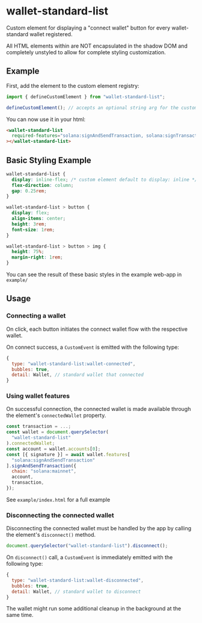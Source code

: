 # wallet-standard-list

Custom element for displaying a "connect wallet" button for every wallet-standard wallet registered.

All HTML elements within are NOT encapsulated in the shadow DOM and completely unstyled to allow for complete styling customization.

## Example

First, add the element to the custom element registry:

```js
import { defineCustomElement } from "wallet-standard-list";

defineCustomElement(); // accepts an optional string arg for the custom element tag name, otherwise defaults to "wallet-standard-list"
```

You can now use it in your html:

```html
<wallet-standard-list
  required-features="solana:signAndSendTransaction, solana:signTransaction"
></wallet-standard-list>
```

## Basic Styling Example

```css
wallet-standard-list {
  display: inline-flex; /* custom element default to display: inline */
  flex-direction: column;
  gap: 0.25rem;
}

wallet-standard-list > button {
  display: flex;
  align-items: center;
  height: 3rem;
  font-size: 1rem;
}

wallet-standard-list > button > img {
  height: 75%;
  margin-right: 1rem;
}
```

You can see the result of these basic styles in the example web-app in `example/`

## Usage

### Connecting a wallet

On click, each button initiates the connect wallet flow with the respective wallet.

On connect success, a `CustomEvent` is emitted with the following type:

```js
{
  type: "wallet-standard-list:wallet-connected",
  bubbles: true,
  detail: Wallet, // standard wallet that connected
}
```

### Using wallet features

On successful connection, the connected wallet is made available through the element's `connectedWallet` property.

```js
const transaction = ...;
const wallet = document.querySelector(
  "wallet-standard-list"
).connectedWallet;
const account = wallet.accounts[0];
const [{ signature }] = await wallet.features[
  "solana:signAndSendTransaction"
].signAndSendTransaction({
  chain: "solana:mainnet",
  account,
  transaction,
});
```

See `example/index.html` for a full example

### Disconnecting the connected wallet

Disconnecting the connected wallet must be handled by the app by calling the element's `disconnect()` method.

```js
document.querySelector("wallet-standard-list").disconnect();
```

On `disconnect()` call, a `CustomEvent` is immediately emitted with the following type:

```js
{
  type: "wallet-standard-list:wallet-disconnected",
  bubbles: true,
  detail: Wallet, // standard wallet to disconnect
}
```

The wallet might run some additional cleanup in the background at the same time.
